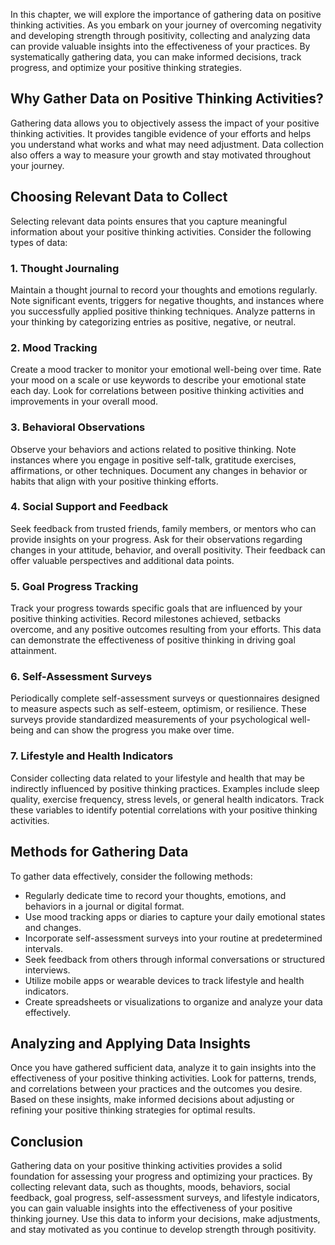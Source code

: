
In this chapter, we will explore the importance of gathering data on positive thinking activities. As you embark on your journey of overcoming negativity and developing strength through positivity, collecting and analyzing data can provide valuable insights into the effectiveness of your practices. By systematically gathering data, you can make informed decisions, track progress, and optimize your positive thinking strategies.

**Why Gather Data on Positive Thinking Activities?**
----------------------------------------------------

Gathering data allows you to objectively assess the impact of your positive thinking activities. It provides tangible evidence of your efforts and helps you understand what works and what may need adjustment. Data collection also offers a way to measure your growth and stay motivated throughout your journey.

**Choosing Relevant Data to Collect**
-------------------------------------

Selecting relevant data points ensures that you capture meaningful information about your positive thinking activities. Consider the following types of data:

### 1. **Thought Journaling**

Maintain a thought journal to record your thoughts and emotions regularly. Note significant events, triggers for negative thoughts, and instances where you successfully applied positive thinking techniques. Analyze patterns in your thinking by categorizing entries as positive, negative, or neutral.

### 2. **Mood Tracking**

Create a mood tracker to monitor your emotional well-being over time. Rate your mood on a scale or use keywords to describe your emotional state each day. Look for correlations between positive thinking activities and improvements in your overall mood.

### 3. **Behavioral Observations**

Observe your behaviors and actions related to positive thinking. Note instances where you engage in positive self-talk, gratitude exercises, affirmations, or other techniques. Document any changes in behavior or habits that align with your positive thinking efforts.

### 4. **Social Support and Feedback**

Seek feedback from trusted friends, family members, or mentors who can provide insights on your progress. Ask for their observations regarding changes in your attitude, behavior, and overall positivity. Their feedback can offer valuable perspectives and additional data points.

### 5. **Goal Progress Tracking**

Track your progress towards specific goals that are influenced by your positive thinking activities. Record milestones achieved, setbacks overcome, and any positive outcomes resulting from your efforts. This data can demonstrate the effectiveness of positive thinking in driving goal attainment.

### 6. **Self-Assessment Surveys**

Periodically complete self-assessment surveys or questionnaires designed to measure aspects such as self-esteem, optimism, or resilience. These surveys provide standardized measurements of your psychological well-being and can show the progress you make over time.

### 7. **Lifestyle and Health Indicators**

Consider collecting data related to your lifestyle and health that may be indirectly influenced by positive thinking practices. Examples include sleep quality, exercise frequency, stress levels, or general health indicators. Track these variables to identify potential correlations with your positive thinking activities.

**Methods for Gathering Data**
------------------------------

To gather data effectively, consider the following methods:

* Regularly dedicate time to record your thoughts, emotions, and behaviors in a journal or digital format.
* Use mood tracking apps or diaries to capture your daily emotional states and changes.
* Incorporate self-assessment surveys into your routine at predetermined intervals.
* Seek feedback from others through informal conversations or structured interviews.
* Utilize mobile apps or wearable devices to track lifestyle and health indicators.
* Create spreadsheets or visualizations to organize and analyze your data effectively.

**Analyzing and Applying Data Insights**
----------------------------------------

Once you have gathered sufficient data, analyze it to gain insights into the effectiveness of your positive thinking activities. Look for patterns, trends, and correlations between your practices and the outcomes you desire. Based on these insights, make informed decisions about adjusting or refining your positive thinking strategies for optimal results.

**Conclusion**
--------------

Gathering data on your positive thinking activities provides a solid foundation for assessing your progress and optimizing your practices. By collecting relevant data, such as thoughts, moods, behaviors, social feedback, goal progress, self-assessment surveys, and lifestyle indicators, you can gain valuable insights into the effectiveness of your positive thinking journey. Use this data to inform your decisions, make adjustments, and stay motivated as you continue to develop strength through positivity.

